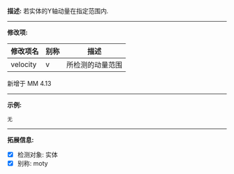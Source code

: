 **描述:** 若实体的Y轴动量在指定范围内.

---

**修改项:**

| 修改项名  | 别称           | 描述                      |
| --------- | -------------- | ------------------------- |
| velocity | v | 所检测的动量范围 |

新增于 MM 4.13

---

**示例:**

```
无
```

---

**拓展信息:**

- [x] 检测对象: 实体
- [x] 别称: moty